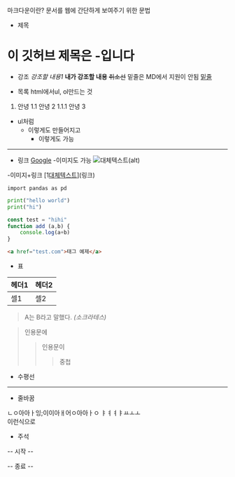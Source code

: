 마크다운이란?
문서를 웹에 간단하게 보여주기 위한 문법

- 제목
# 이 깃허브 제목은 -입니다

- 강조
*강조할 내용1*
**내가 강조할 내용**
~~취소선~~
밑줄은 MD에서 지원이 안됨
<u>밑줄</u>

- 목록
html에서ul, ol만드는 것
1. 안녕
1.1 안녕 2
1.1.1 안녕 3

- ul처럼
    - 이렇게도 만들어지고
        - 이렇게도 가능
---
- 링크
[Google](https://google.com)
-이미지도 가능
![대체텍스트(alt)](사진넣기)

-이미지+링크
[1[대체텍스트](사진)](링크)

`
import pandas as pd
`
```python
print("hello world")
print("hi")
```
```javascript
const test = "hihi"
function add (a,b) {
    console.log(a+b)
}
```
```html
<a href="test.com">태그 예제</a>
```

- 표

| 헤더1 | 헤더2 |
| --- |--- |
|셀1|셀2|

> A는 B라고 말했다.
>_(소크라테스)_

>인용문에
>>인용문이
>>>중첩

- 수평선
---

- 줄바꿈

ㄴㅇ아아ㅏ잉;이이아ㅐ어ㅇ아아ㅏㅇ
ㅑㅕㅕㅑㅛㅗㅗ
<br>
이런식으로

- 주석

-- 시작 --
<!-- 주석의 내용 -->
-- 종료 --